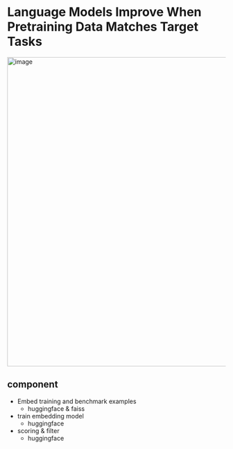# Language Models Improve When Pretraining Data Matches Target Tasks
<img width="1115" height="713" alt="image" src="https://github.com/user-attachments/assets/9031b9b1-d6e8-441b-bcf7-6be7b753bda2" />

## component
- Embed training and benchmark examples
  - huggingface & faiss
- train embedding model
  - huggingface
- scoring & filter
  - huggingface  
    
